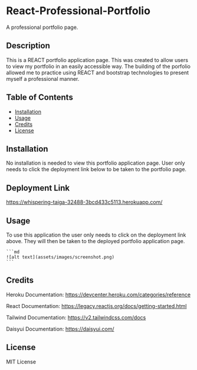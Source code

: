 # React-Professional-Portfolio
A professional portfolio page.

## Description

This is a REACT portfolio application page.  This was created to allow users to view my portfolio in an easily accessible way.  The building of the porfolio allowed me to practice using REACT and bootstrap technologies to present myself a professional manner.

## Table of Contents

- [Installation](#installation)
- [Usage](#usage)
- [Credits](#credits)
- [License](#license)

## Installation

No installation is needed to view this portfolio application page.  User only needs to click the deployment link below to be taken to the portfolio page.

## Deployment Link

https://whispering-taiga-32488-3bcd433c5113.herokuapp.com/

## Usage

To use this application the user only needs to click on the deployment link above.  They will then be taken to the deployed portfolio application page.


    ```md
    ![alt text](assets/images/screenshot.png)
    ```

## Credits
Heroku Documentation:
https://devcenter.heroku.com/categories/reference

React Documentation:
https://legacy.reactjs.org/docs/getting-started.html

Tailwind Documentation:
https://v2.tailwindcss.com/docs

Daisyui Documentation:
https://daisyui.com/

## License

MIT License